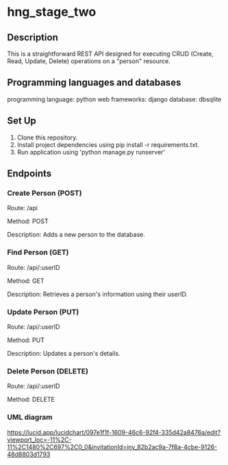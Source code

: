 # hng_stage_two
## Description
This is a straightforward REST API designed for executing CRUD (Create, Read, Update, Delete) operations on a "person" resource.
## Programming languages and databases
programming language: python 
web frameworks: django
database: dbsqlite
## Set Up
1. Clone this repository.
2. Install project dependencies using pip install -r requirements.txt.
3. Run application using 'python manage.py runserver'
## Endpoints
### Create Person (POST)

 Route: /api

 Method: POST

 Description: Adds a new person to the database.

### Find Person (GET)

Route: /api/:userID

Method: GET

Description: Retrieves a person's information using their userID.

### Update Person (PUT)

Route: /api/:userID

Method: PUT

Description: Updates a person's details.

### Delete Person (DELETE)

Route: /api/:userID

Method: DELETE

### UML diagram
https://lucid.app/lucidchart/097e1f1f-1609-46c6-92f4-335d42a8476a/edit?viewport_loc=-11%2C-11%2C1480%2C697%2C0_0&invitationId=inv_82b2ac9a-7f8a-4cbe-9126-48d8803d1793

